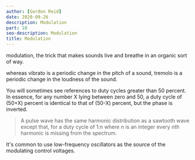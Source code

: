```yaml
---
author: [Gordon Reid]
date: 2020-09-26
description: Modulation
part: 10
seo-description: Modulation
title: Modulation
---
```


modulation, the trick that makes sounds live and breathe in an organic sort of way.

whereas vibrato is a periodic change in the pitch of a sound, tremolo is a periodic change in the loudness of the sound.

You will sometimes see references to duty cycles greater than 50 percent. In essence, for any number X lying between zero and 50, a duty cycle of (50+X) percent is identical to that of (50-X) percent, but the phase is inverted.

> A pulse wave has the same harmonic distribution as a sawtooth wave except that, for a duty cycle of 1:n where n is an integer every nth harmonic is missing from the spectrum.

It's common to use low-frequency oscillators as the source of the modulating control voltages.
